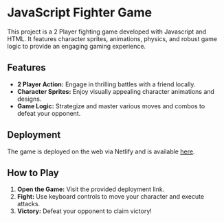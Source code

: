 # JavaScript Fighter Game

This project is a 2 Player fighting game developed with Javascript and HTML. It features character sprites, animations, physics, and robust game logic to provide an engaging gaming experience.

## Features

- **2 Player Action:** Engage in thrilling battles with a friend locally.
- **Character Sprites:** Enjoy visually appealing character animations and designs.
- **Game Logic:** Strategize and master various moves and combos to defeat your opponent.

## Deployment

The game is deployed on the web via Netlify and is available [here](https://your-game-url.netlify.app).

## How to Play

1. **Open the Game:** Visit the provided deployment link.
2. **Fight:** Use keyboard controls to move your character and execute attacks.
3. **Victory:** Defeat your opponent to claim victory!

